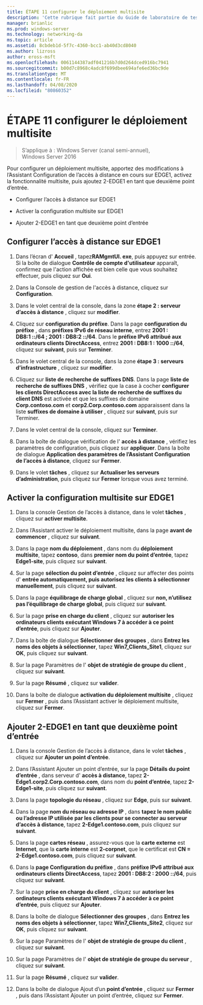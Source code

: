 ```yaml
---
title: ÉTAPE 11 configurer le déploiement multisite
description: 'Cette rubrique fait partie du Guide de laboratoire de test : illustrer un déploiement multisite DirectAccess pour Windows Server 2016'
manager: brianlic
ms.prod: windows-server
ms.technology: networking-da
ms.topic: article
ms.assetid: 8cbdeb1d-5f7c-4360-bcc1-ab40d3cd8040
ms.author: lizross
author: eross-msft
ms.openlocfilehash: 0061144387adf041216b7d0d264dced916bc7941
ms.sourcegitcommit: b00d7c8968c4adc8f699dbee694afe6ed36bc9de
ms.translationtype: MT
ms.contentlocale: fr-FR
ms.lasthandoff: 04/08/2020
ms.locfileid: "80860352"
---
```

# <a name="step-11-configure-the-multisite-deployment"></a>ÉTAPE 11 configurer le déploiement multisite

>S’applique à : Windows Server (canal semi-annuel), Windows Server 2016

Pour configurer un déploiement multisite, apportez des modifications à l’Assistant Configuration de l’accès à distance en cours sur EDGE1, activez la fonctionnalité multisite, puis ajoutez 2-EDGE1 en tant que deuxième point d’entrée.  
  
- Configurer l’accès à distance sur EDGE1  
  
- Activer la configuration multisite sur EDGE1  
  
- Ajouter 2-EDGE1 en tant que deuxième point d’entrée  
  
## <a name="configure-remote-access-on-edge1"></a><a name="configDA"></a>Configurer l’accès à distance sur EDGE1  
  
1.  Dans l’écran d' **Accueil** , tapez**RAMgmtUI. exe**, puis appuyez sur entrée. Si la boîte de dialogue **Contrôle de compte d'utilisateur** apparaît, confirmez que l'action affichée est bien celle que vous souhaitez effectuer, puis cliquez sur **Oui**.  
  
2.  Dans la Console de gestion de l'accès à distance, cliquez sur **Configuration**.  
  
3.  Dans le volet central de la console, dans la zone **étape 2 : serveur d’accès à distance** , cliquez sur **modifier**.  
  
4.  Cliquez sur **configuration du préfixe**. Dans la page **configuration du préfixe** , dans **préfixes IPv6 de réseau interne**, entrez **2001 : DB8:1 ::/64 ; 2001 : DB8:2 ::/64**. Dans le **préfixe IPv6 attribué aux ordinateurs clients DirectAccess**, entrez **2001 : DB8:1 : 1000 ::/64**, cliquez sur **suivant**, puis sur **Terminer**.  
  
5.  Dans le volet central de la console, dans la zone **étape 3 : serveurs d’infrastructure** , cliquez sur **modifier**.  
  
6.  Cliquez sur **liste de recherche de suffixes DNS**. Dans la page **liste de recherche de suffixes DNS** , vérifiez que la case à cocher **configurer les clients DirectAccess avec la liste de recherche de suffixes du client DNS** est activée et que les suffixes de domaine **Corp.contoso.com** et **corp2.Corp.contoso.com** apparaissent dans la liste **suffixes de domaine à utiliser** , cliquez sur **suivant**, puis sur Terminer.  
  
7.  Dans le volet central de la console, cliquez sur **Terminer**.  
  
8.  Dans la boîte de dialogue vérification de l' **accès à distance** , vérifiez les paramètres de configuration, puis cliquez sur **appliquer**. Dans la boîte de dialogue **Application des paramètres de l’Assistant Configuration de l’accès à distance**, cliquez sur **Fermer**.  
  
9. Dans le volet **tâches** , cliquez sur **Actualiser les serveurs d’administration**, puis cliquez sur **Fermer** lorsque vous avez terminé.  
  
## <a name="enable-multisite-configuration-on-edge1"></a><a name="EnabledMultisite"></a>Activer la configuration multisite sur EDGE1  
  
1.  Dans la console Gestion de l’accès à distance, dans le volet **tâches** , cliquez sur **activer multisite**.  
  
2.  Dans l’Assistant activer le déploiement multisite, dans la page **avant de commencer** , cliquez sur **suivant**.  
  
3.  Dans la page **nom du déploiement** , dans nom du **déploiement multisite**, tapez **contoso**, dans **premier nom du point d’entrée**, tapez **Edge1-site**, puis cliquez sur **suivant**.  
  
4.  Sur la page **sélection du point d’entrée** , cliquez sur affecter des points d' **entrée automatiquement, puis autorisez les clients à sélectionner manuellement**, puis cliquez sur **suivant**.  
  
5.  Dans la page **équilibrage de charge global** , cliquez sur **non, n’utilisez pas l’équilibrage de charge global**, puis cliquez sur **suivant**.  
  
6.  Sur la page **prise en charge du client** , cliquez sur **autoriser les ordinateurs clients exécutant Windows 7 à accéder à ce point d’entrée**, puis cliquez sur **Ajouter**.  
  
7.  Dans la boîte de dialogue **Sélectionner des groupes** , dans **Entrez les noms des objets à sélectionner**, tapez **Win7_Clients_Site1**, cliquez sur **OK**, puis cliquez sur **suivant**.  
  
8.  Sur la page Paramètres de l' **objet de stratégie de groupe du client** , cliquez sur **suivant**.  
  
9. Sur la page **Résumé** , cliquez sur **valider**.  
  
10. Dans la boîte de dialogue **activation du déploiement multisite** , cliquez sur **Fermer** , puis dans l’Assistant activer le déploiement multisite, cliquez sur **Fermer**.  
  
## <a name="add-2-edge1-as-a-second-entry-point"></a><a name="AddEP"></a>Ajouter 2-EDGE1 en tant que deuxième point d’entrée  
  
1.  Dans la console Gestion de l’accès à distance, dans le volet **tâches** , cliquez sur **Ajouter un point d’entrée**.  
  
2.  Dans l’Assistant Ajouter un point d’entrée, sur la page **Détails du point d’entrée** , dans serveur d' **accès à distance**, tapez **2-Edge1.corp2.Corp.contoso.com**, dans nom du **point d’entrée**, tapez **2-Edge1-site**, puis cliquez sur **suivant**.  
  
3.  Dans la page **topologie du réseau** , cliquez sur **Edge**, puis sur **suivant**.  
  
4.  Dans la page **nom du réseau ou adresse IP** , dans **tapez le nom public ou l’adresse IP utilisée par les clients pour se connecter au serveur d’accès à distance**, tapez **2-Edge1.contoso.com**, puis cliquez sur **suivant**.  
  
5.  Dans la page **cartes réseau** , assurez-vous que la **carte externe** est **Internet**, que la **carte interne** est **2-corpnet**, que le certificat est **CN = 2-Edge1.contoso.com**, puis cliquez sur **suivant**.  
  
6.  Dans la **page Configuration du préfixe** , dans **préfixe IPv6 attribué aux ordinateurs clients DirectAccess**, tapez **2001 : DB8:2 : 2000 ::/64**, puis cliquez sur **suivant**.  
  
7.  Sur la page **prise en charge du client** , cliquez sur **autoriser les ordinateurs clients exécutant Windows 7 à accéder à ce point d’entrée**, puis cliquez sur **Ajouter**.  
  
8.  Dans la boîte de dialogue **Sélectionner des groupes** , dans **Entrez les noms des objets à sélectionner**, tapez **Win7_Clients_Site2**, cliquez sur **OK**, puis cliquez sur **suivant**.  
  
9. Sur la page Paramètres de l' **objet de stratégie de groupe du client** , cliquez sur **suivant**.  
  
10. Sur la page Paramètres de l' **objet de stratégie de groupe du serveur** , cliquez sur **suivant**.  
  
11. Sur la page **Résumé** , cliquez sur **valider**.  
  
12. Dans la boîte de dialogue Ajout d’un **point d’entrée** , cliquez sur **Fermer** , puis dans l’Assistant Ajouter un point d’entrée, cliquez sur **Fermer**.  
  


